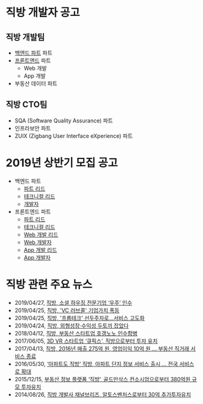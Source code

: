 # 직방 개발자 공고

## 직방 개발팀

* [백엔드 파트](./Backend.md) 파트
* [프론트엔드](./Frontend.md) 파트
  * Web 개발
  * App 개발
* 부동산 데이터 파트

## 직방 CTO팀

* SQA (Software Quality Assurance) 파트
* 인프라보안 파트
* ZUIX (Zigbang User Interface eXperience) 파트

# 2019년 상반기 모집 공고

* 백엔드 파트
  * [파트 리드](./dev-be/lead.md)
  * [테크니컬 리드](./dev-be/tech-lead.md)
  * [개발자](./dev-be/developer.md)
* 프론트엔드 파트
  * [파트 리드](./dev-fe/lead.md)
  * [테크니컬 리드](./dev-fe/tech-lead.md)
  * [Web 개발 리드](./dev-fe/web.md#프론트엔드-web-개발-리드)
  * [Web 개발자](./dev-fe/web.md#프론트엔드-web-개발자)
  * [App 개발 리드](./dev-fe/app.md#프론트엔드-app-개발-리드)
  * [App 개발자](./dev-fe/app.md#프론트엔드-app-개발자)

# 직방 관련 주요 뉴스

* 2019/04/27, [직방, 소셜 하우징 전문기업 ‘우주’ 인수](https://platum.kr/archives/120660)
* 2019/04/25, [직방, 'VC 러브콜' 기업가치 폭등](http://www.thebell.co.kr/front/free/contents/news/article_view.asp?key=201904240100046840002914)
* 2019/04/25, [직방, '프롭테크' 선두주자로…서비스 고도화](http://www.thebell.co.kr/front/free/contents/news/article_view.asp?key=201904230100043700002711)
* 2019/04/24, [직방, 외형성장·수익성 두토끼 잡았다](http://www.thebell.co.kr/front/free/contents/news/article_view.asp?key=201904230100042190002620)
* 2018/04/12, [직방, 부동산 스타트업 호갱노노 인수합병](http://platum.kr/archives/98799)
* 2017/06/05, [3D VR 스타트업 ‘큐픽스’, 직방으로부터 투자 유치](https://platum.kr/archives/82200)
* 2017/04/13, [직방, 2016년 매출 275억 원, 영업이익 10억 원 … 부동산 직거래 서비스 종료](https://platum.kr/archives/79368)
* 2016/05/30, [‘아파트도 직방’ 직방, 아파트 단지 정보 서비스 출시 … 전국 서비스로 확대](https://platum.kr/archives/60444)
* 2015/12/15, [부동산 정보 플랫폼 ‘직방’, 골드만삭스 컨소시엄으로부터 380억원 규모 투자유치](https://platum.kr/archives/51549)
* 2014/08/26, [직방 개발사 채널브리즈, 알토스벤처스로부터 30억 추가투자유치](https://platum.kr/archives/26265)
